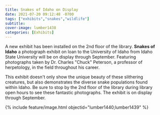 ```yaml
---
title: Snakes of Idaho on Display
date: 2021-07-20 09:12:48 -0700
tags: ["exhibits","snakes","wildlife"]
subtitle: 
cover-image: lumber1438
categories: [Exhibits]
---
```


A new exhibit has been installed on the 2nd floor of the library. **Snakes of Idaho** a photograph exhibit on loan to the University of Idaho from Idaho State University will be on display through September. Featuring photographs taken by Dr. Charles "Chuck" Peterson, a professor of herpetology, in the field throughout his career. 

This exhibit doesn't only show the unique beauty of these slithering creatures, but also demonstrates the diverse snake populations found within Idaho. Be sure to stop by the 2nd floor of the library during library open hours to see these fantastic photographs. The exhibit is on display through September. 

{% include feature/image.html objectid="lumber1440;lumber1439" %}
